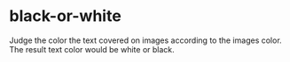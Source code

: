 black-or-white
==============

Judge the color the text covered on images according to the images color. The result text color would be white or black.
